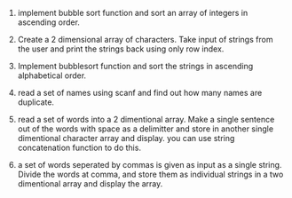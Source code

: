 1) implement bubble sort function and sort an array of integers in ascending order.

2) Create a 2 dimensional array of characters. Take input of strings from the user and print the strings back using only row index.

3) Implement bubblesort function and sort the strings in ascending alphabetical order.

4) read a set of names using scanf and find out how many names are duplicate.

5) read a set of words into a 2 dimentional array. Make a single sentence out of the words with space as a delimitter and store in another single dimentional character array and display. you can use string concatenation function to do this.

6) a set of words seperated by commas is given as input as a single string. Divide the words at comma, and store them as individual strings in a two dimentional array and display the array.
